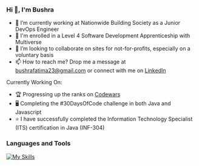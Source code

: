 ### Hi 👋, I'm Bushra 


- 🔭 I’m currently working at Nationwide Building Society as a Junior DevOps Engineer
- 🌱 I'm enrolled in a Level 4 Software Development Apprenticeship with Multiverse
- 💞️ I’m looking to collaborate on sites for not-for-profits, especially on a voluntary basis
- 📫 How to reach me? Drop me a message at bushrafatima23@gmail.com or connect with me on [LinkedIn](https://www.linkedin.com/in/bushrafatima1998/)

Currently Working On:

- 🏆 Progressing up the ranks on [Codewars](https://www.codewars.com/users/BushraFatimaBF)
- 🖥 Completing the #30DaysOfCode challenge in both Java and Javascript
- ⭐ I have successfully completed the Information Technology Specialist (ITS) certification in Java (INF-304)

### Languages and Tools 
[![My Skills](https://skillicons.dev/icons?i=js,html,css,wasm)](https://skillicons.dev)

